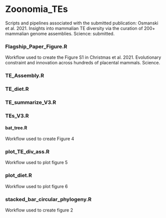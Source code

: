 # Zoonomia_TEs
Scripts and pipelines associated with the submitted publication: Osmanski et al. 2021. Insights into mammalian TE diversity via the curation of 200+ mammalian genome assemblies. Science: submitted. 



### Flagship_Paper_Figure.R
Workflow used to create the Figure S1 in Christmas et al. 2021. Evolutionary constraint and innovation across hundreds of placental mammals. Science. 



### TE_Assembly.R



### TE_diet.R



### TE_summarize_V3.R



### TEs_V3.R



#### bat_tree.R
Workflow used to create Figure 4


### plot_TE_div_ass.R
Workflow used to plot figure 5


### plot_diet.R
Workflow used to plot figure 6


### stacked_bar_circular_phylogeny.R
Workflow used to create figure 2
